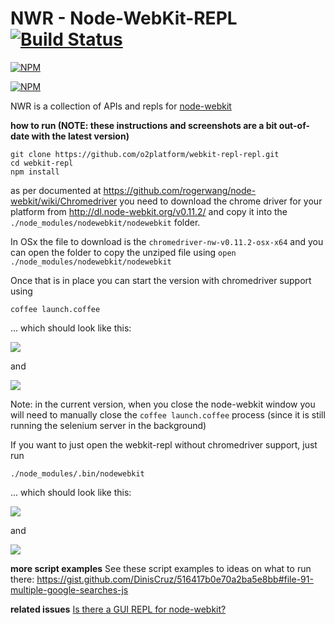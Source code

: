 NWR - Node-WebKit-REPL[![Build Status](https://travis-ci.org/o2platform/node-webkit-repl.svg?branch=master)](https://travis-ci.org/o2platform/node-webkit-repl)
==========

[![NPM](https://nodei.co/npm/nwr.png)](https://nodei.co/npm/nwr/)

[![NPM](https://nodei.co/npm-dl/nwr.png)](https://nodei.co/npm/nwr/)

NWR is a collection of APIs and repls for [node-webkit](https://github.com/rogerwang/node-webkit)

**how to run (NOTE: these instructions and screenshots are a bit out-of-date with the latest version)**

```
git clone https://github.com/o2platform/webkit-repl-repl.git
cd webkit-repl
npm install 
```
as per documented at https://github.com/rogerwang/node-webkit/wiki/Chromedriver you need to download the chrome driver for your platform 
from http://dl.node-webkit.org/v0.11.2/ and copy it into the ```./node_modules/nodewebkit/nodewebkit``` folder.

In OSx the file to download is the ```chromedriver-nw-v0.11.2-osx-x64``` and you can open the folder to copy the unziped file using ```open ./node_modules/nodewebkit/nodewebkit```

Once that is in place you can start the version with chromedriver support using
```
coffee launch.coffee
```

... which should look like this:

![](https://cloud.githubusercontent.com/assets/656739/5246747/2af2d01c-7964-11e4-8747-3bdac1bda247.png)

and 

![](https://cloud.githubusercontent.com/assets/656739/5246763/60e65c2a-7964-11e4-8104-eaaa880d0460.png)

Note: in the current version, when you close the node-webkit window you will need to manually close the ```coffee launch.coffee``` process (since it is still running the
selenium server in the background)

If you want to just open the webkit-repl without chromedriver support, just run

```
./node_modules/.bin/nodewebkit 
```

... which should look like this:

![](https://cloud.githubusercontent.com/assets/656739/5246790/a68089ae-7964-11e4-9f0f-175cf9c3bc9c.png)

and

![](https://cloud.githubusercontent.com/assets/656739/5246824/e7fd8814-7964-11e4-8da4-8741b591885f.png)


**more script examples**
See these script examples to ideas on what to run there:  https://gist.github.com/DinisCruz/516417b0e70a2ba5e8bb#file-91-multiple-google-searches-js

**related issues**
[Is there a GUI REPL for node-webkit?](https://github.com/rogerwang/node-webkit/issues/2702)
